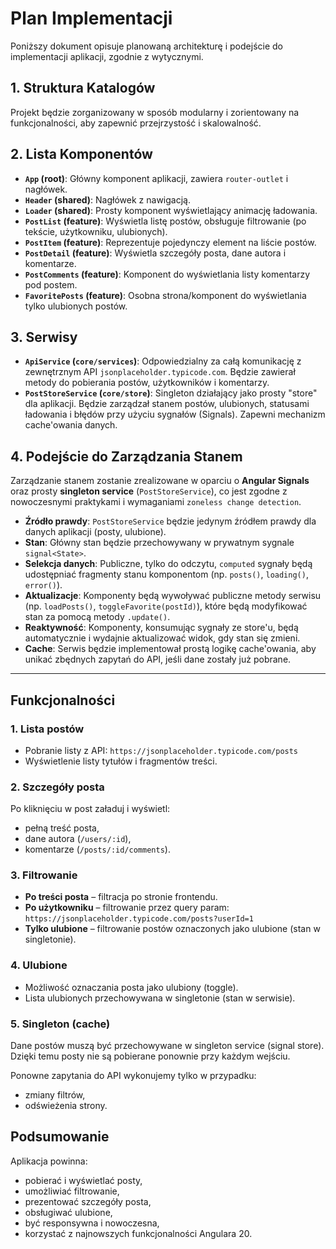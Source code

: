 # Plan Implementacji

Poniższy dokument opisuje planowaną architekturę i podejście do implementacji aplikacji, zgodnie z wytycznymi.

## 1. Struktura Katalogów

Projekt będzie zorganizowany w sposób modularny i zorientowany na funkcjonalności, aby zapewnić przejrzystość i skalowalność.

## 2. Lista Komponentów

-   **`App` (root)**: Główny komponent aplikacji, zawiera `router-outlet` i nagłówek.
-   **`Header` (shared)**: Nagłówek z nawigacją.
-   **`Loader` (shared)**: Prosty komponent wyświetlający animację ładowania.
-   **`PostList` (feature)**: Wyświetla listę postów, obsługuje filtrowanie (po tekście, użytkowniku, ulubionych).
-   **`PostItem` (feature)**: Reprezentuje pojedynczy element na liście postów.
-   **`PostDetail` (feature)**: Wyświetla szczegóły posta, dane autora i komentarze.
-   **`PostComments` (feature)**: Komponent do wyświetlania listy komentarzy pod postem.
-   **`FavoritePosts` (feature)**: Osobna strona/komponent do wyświetlania tylko ulubionych postów.

## 3. Serwisy

-   **`ApiService` (`core/services`)**: Odpowiedzialny za całą komunikację z zewnętrznym API `jsonplaceholder.typicode.com`. Będzie zawierał metody do pobierania postów, użytkowników i komentarzy.
-   **`PostStoreService` (`core/store`)**: Singleton działający jako prosty "store" dla aplikacji. Będzie zarządzał stanem postów, ulubionych, statusami ładowania i błędów przy użyciu sygnałów (Signals). Zapewni mechanizm cache'owania danych.

## 4. Podejście do Zarządzania Stanem

Zarządzanie stanem zostanie zrealizowane w oparciu o **Angular Signals** oraz prosty **singleton service** (`PostStoreService`), co jest zgodne z nowoczesnymi praktykami i wymaganiami `zoneless change detection`.

-   **Źródło prawdy**: `PostStoreService` będzie jedynym źródłem prawdy dla danych aplikacji (posty, ulubione).
-   **Stan**: Główny stan będzie przechowywany w prywatnym sygnale `signal<State>`.
-   **Selekcja danych**: Publiczne, tylko do odczytu, `computed` sygnały będą udostępniać fragmenty stanu komponentom (np. `posts()`, `loading()`, `error()`).
-   **Aktualizacje**: Komponenty będą wywoływać publiczne metody serwisu (np. `loadPosts()`, `toggleFavorite(postId)`), które będą modyfikować stan za pomocą metody `.update()`.
-   **Reaktywność**: Komponenty, konsumując sygnały ze store'u, będą automatycznie i wydajnie aktualizować widok, gdy stan się zmieni.
-   **Cache**: Serwis będzie implementował prostą logikę cache'owania, aby unikać zbędnych zapytań do API, jeśli dane zostały już pobrane.

---

## Funkcjonalności

### 1. Lista postów
- Pobranie listy z API:
  `https://jsonplaceholder.typicode.com/posts`
- Wyświetlenie listy tytułów i fragmentów treści.

### 2. Szczegóły posta
Po kliknięciu w post załaduj i wyświetl:
- pełną treść posta,
- dane autora (`/users/:id`),
- komentarze (`/posts/:id/comments`).

### 3. Filtrowanie
- **Po treści posta** – filtracja po stronie frontendu.
- **Po użytkowniku** – filtrowanie przez query param:
  `https://jsonplaceholder.typicode.com/posts?userId=1`
- **Tylko ulubione** – filtrowanie postów oznaczonych jako ulubione (stan w singletonie).

### 4. Ulubione
- Możliwość oznaczania posta jako ulubiony (toggle).
- Lista ulubionych przechowywana w singletonie (stan w serwisie).

### 5. Singleton (cache)
Dane postów muszą być przechowywane w singleton service (signal store).
Dzięki temu posty nie są pobierane ponownie przy każdym wejściu.

Ponowne zapytania do API wykonujemy tylko w przypadku:
- zmiany filtrów,
- odświeżenia strony.


## Podsumowanie
Aplikacja powinna:
- pobierać i wyświetlać posty,
- umożliwiać filtrowanie,
- prezentować szczegóły posta,
- obsługiwać ulubione,
- być responsywna i nowoczesna,
- korzystać z najnowszych funkcjonalności Angulara 20.
